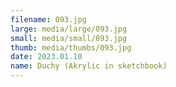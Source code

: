 ```yaml
---
filename: 093.jpg
large: media/large/093.jpg
small: media/small/093.jpg
thumb: media/thumbs/093.jpg
date: 2023.01.10
name: Duchy (Akrylic in sketchbook)
---
```

